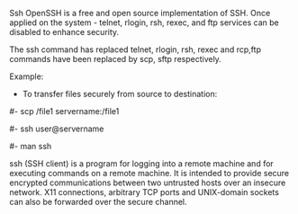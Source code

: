 Ssh
OpenSSH is a free and open source implementation of SSH.
Once applied on the system - telnet, rlogin, rsh, rexec,
and ftp services can be disabled to enhance security.

The ssh command has replaced telnet, rlogin, rsh, rexec
and rcp,ftp commands have been replaced by scp, sftp
respectively. 



Example: 

- To transfer files securely from source to destination:

#- scp  /file1  servername:/file1

#- ssh user@servername

#- man ssh

 ssh (SSH client) is a program for logging into a
 remote machine and for executing commands on a remote
 machine.  It is intended to provide secure encrypted
 communications between two untrusted hosts over an
 insecure network.  X11 connections, arbitrary TCP
 ports and UNIX-domain sockets can also be forwarded
 over the secure channel.
